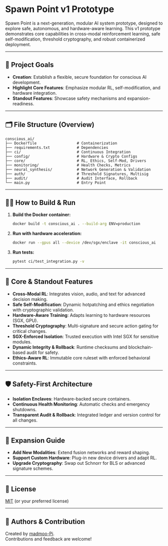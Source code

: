 # Spawn Point v1 Prototype

Spawn Point is a next-generation, modular AI system prototype, designed to explore safe, autonomous, and hardware-aware learning. This v1 prototype demonstrates core capabilities in cross-modal reinforcement learning, safe self-modification, threshold cryptography, and robust containerized deployment.

---

## 🚀 Project Goals

- **Creation**: Establish a flexible, secure foundation for conscious AI development.
- **Highlight Core Features**: Emphasize modular RL, self-modification, and hardware integration.
- **Standout Features**: Showcase safety mechanisms and expansion-readiness.

---

## 🗂️ File Structure (Overview)

```
conscious_ai/
├── Dockerfile                  # Containerization
├── requirements.txt            # Dependencies
├── ci/                         # Continuous Integration
├── config/                     # Hardware & Crypto Configs
├── core/                       # RL, Ethics, Self-Mod, Drivers
├── monitoring/                 # Health Checks, Metrics
├── neural_synthesis/           # Network Generation & Validation
├── auth/                       # Threshold Signatures, Multisig
├── audit/                      # Audit Interface, Rollback
└── main.py                     # Entry Point
```

---

## 🧑‍💻 How to Build & Run

1. **Build the Docker container:**
   ```bash
   docker build -t conscious_ai . --build-arg ENV=production
   ```

2. **Run with hardware acceleration:**
   ```bash
   docker run --gpus all --device /dev/sgx/enclave -it conscious_ai
   ```

3. **Run tests:**
   ```bash
   pytest ci/test_integration.py -v
   ```

---

## 🌟 Core & Standout Features

- **Cross-Modal RL**: Integrates vision, audio, and text for advanced decision making.
- **Safe Self-Modification**: Dynamic hotpatching and ethics negotiation with cryptographic validation.
- **Hardware-Aware Training**: Adapts learning to hardware resources (SGX, GPU).
- **Threshold Cryptography**: Multi-signature and secure action gating for critical changes.
- **SGX-Enforced Isolation**: Trusted execution with Intel SGX for sensitive modules.
- **Dynamic Integrity & Rollback**: Runtime checksums and blockchain-based audit for safety.
- **Ethics-Aware RL**: Immutable core ruleset with enforced behavioral constraints.

---

## 🛡️ Safety-First Architecture

- **Isolation Enclaves**: Hardware-backed secure containers.
- **Continuous Health Monitoring**: Automatic checks and emergency shutdowns.
- **Transparent Audit & Rollback**: Integrated ledger and version control for all changes.

---

## 🔌 Expansion Guide

- **Add New Modalities**: Extend fusion networks and reward shaping.
- **Support Custom Hardware**: Plug-in new device drivers and adapt RL.
- **Upgrade Cryptography**: Swap out Schnorr for BLS or advanced signature schemes.

---

## 📄 License

[MIT](LICENSE) (or your preferred license)

---

## 👤 Authors & Contribution

Created by [madmoo-Pi](https://github.com/madmoo-Pi).  
Contributions and feedback are welcome!
